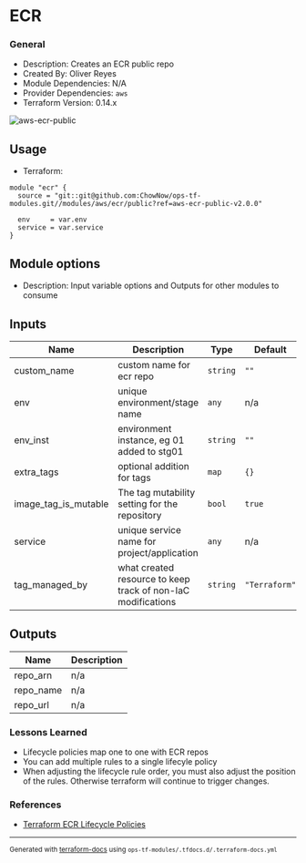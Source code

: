 <!-- BEGIN_TF_DOCS -->
# ECR

### General

* Description: Creates an ECR public repo
* Created By: Oliver Reyes
* Module Dependencies: N/A
* Provider Dependencies: `aws`
* Terraform Version: 0.14.x

![aws-ecr-public](https://github.com/ChowNow/ops-tf-modules/workflows/aws-ecr-public/badge.svg)

## Usage

* Terraform:

```hcl
module "ecr" {
  source = "git::git@github.com:ChowNow/ops-tf-modules.git//modules/aws/ecr/public?ref=aws-ecr-public-v2.0.0"

  env     = var.env
  service = var.service
}
```

## Module options

* Description: Input variable options and Outputs for other modules to consume

## Inputs

| Name | Description | Type | Default | Required |
|------|-------------|------|---------|:--------:|
| custom\_name | custom name for ecr repo | `string` | `""` | no |
| env | unique environment/stage name | `any` | n/a | yes |
| env\_inst | environment instance, eg 01 added to stg01 | `string` | `""` | no |
| extra\_tags | optional addition for tags | `map` | `{}` | no |
| image\_tag\_is\_mutable | The tag mutability setting for the repository | `bool` | `true` | no |
| service | unique service name for project/application | `any` | n/a | yes |
| tag\_managed\_by | what created resource to keep track of non-IaC modifications | `string` | `"Terraform"` | no |

## Outputs

| Name | Description |
|------|-------------|
| repo\_arn | n/a |
| repo\_name | n/a |
| repo\_url | n/a |

### Lessons Learned

* Lifecycle policies map one to one with ECR repos
* You can add multiple rules to a single lifecyle policy
* When adjusting the lifecycle rule order, you must also adjust the position of the rules. Otherwise terraform will continue to trigger changes.

### References

* [Terraform ECR Lifecycle Policies](https://registry.terraform.io/providers/hashicorp/aws/latest/docs/resources/ecr_lifecycle_policy)

---

<sub>Generated with [terraform-docs](https://terraform-docs.io/) using `ops-tf-modules/.tfdocs.d/.terraform-docs.yml`<sub>
<!-- END_TF_DOCS -->